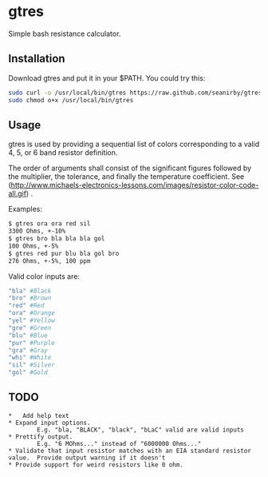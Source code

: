 # gtres

Simple bash resistance calculator.

## Installation

Download gtres and put it in your $PATH. You could try this:

```bash
sudo curl -o /usr/local/bin/gtres https://raw.github.com/seanirby/gtres/master/gtres
sudo chmod o+x /usr/local/bin/gtres
```

## Usage

gtres is used by providing a sequential list of colors corresponding to a valid 4, 5, or 6 band resistor definition. 

The order of arguments shall consist of the significant figures followed by the multiplier, the tolerance, and finally the temperature coefficient. See (http://www.michaels-electronics-lessons.com/images/resistor-color-code-all.gif) .

Examples:
```bash
$ gtres ora ora red sil
3300 Ohms, +-10%
$ gtres bro bla bla bla gol
100 Ohms, +-5%
$ gtres red pur blu bla gol bro
276 Ohms, +-5%, 100 ppm
```

Valid color inputs are:
```bash
"bla" #Black
"bro" #Brown
"red" #Red
"ora" #Orange
"yel" #Yellow
"gre" #Green
"blu" #Blue
"pur" #Purple
"gra" #Gray
"whi" #White
"sil" #Silver
"gol" #Gold
```

## TODO
	*	Add help text
	* Expand input options. 
			E.g. "bla, "BLACK", "black", "bLaC" valid are valid inputs
	* Prettify output. 
			E.g. "6 MOhms..." instead of "6000000 Ohms..."
	* Validate that input resistor matches with an EIA standard resistor value.  Provide output warning if it doesn't
	* Provide support for weird resistors like 0 ohm.